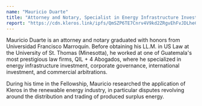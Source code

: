 ```yaml
---
name: "Mauricio Duarte"
title: "Attorney and Notary, Specialist in Energy Infrastructure Investment Law"
report: "https://cdn.kleros.link/ipfs/QmSZP6TE7Cnrv4V9kd2ZRgvEhFvJDLheCsP6BdZThZBkCC"
---
```


Mauricio Duarte is an attorney and notary graduated with honors from Universidad Francisco Marroquín. Before obtaining his LL.M. in US Law at the University of St. Thomas (Minesotta), he worked at one of Guatemala's most prestigious law firms, QIL + 4 Abogados, where he specialized in energy infrastructure investment, corporate governance, international investment, and commercial arbitrations.

During his time in the Fellowship, Mauricio researched the application of Kleros in the renewable energy industry, in particular disputes revolving around the distribution and trading of produced surplus energy.
